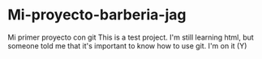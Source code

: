 # Mi-proyecto-barberia-jag
Mi primer proyecto con git
This is a test project. I'm still learning html, but someone told me that it's important to know how to use git. I'm on it (Y)
